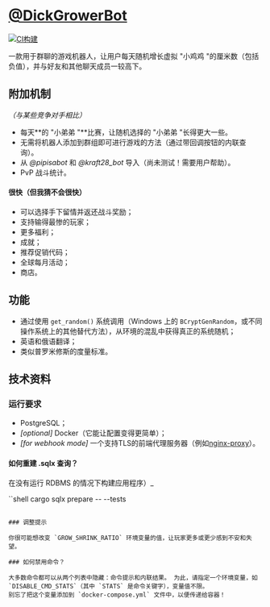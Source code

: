 [@DickGrowerBot](https://t.me/DickGrowerBot)
============================================

[![CI构建](https://github.com/kozalosev/DickGrowerBot/actions/workflows/ci-build.yaml/badge.svg?branch=main&event=push)](https://github.com/kozalosev/DickGrowerBot/actions/workflows/ci-build.yaml)

一款用于群聊的游戏机器人，让用户每天随机增长虚拟 "小鸡鸡 "的厘米数（包括负值），并与好友和其他聊天成员一较高下。

附加机制
--------------------
_（与某些竞争对手相比）_

* 每天**的 "小弟弟 "**比赛，让随机选择的 "小弟弟 "长得更大一些。
* 无需将机器人添加到群组即可进行游戏的方法（通过带回调按钮的内联查询）。
* 从 _@pipisabot_ 和 _@kraft28_bot_ 导入（尚未测试！需要用户帮助）。
* PvP 战斗统计。

#### 很快（但我猜不会很快）
* 可以选择手下留情并返还战斗奖励；
* 支持输得最惨的玩家；
* 更多福利；
* 成就；
* 推荐促销代码；
* 全球每月活动；
* 商店。

功能
--------
* 通过使用 `get_random()` 系统调用（Windows 上的 `BCryptGenRandom`，或不同操作系统上的其他替代方法），从环境的混乱中获得真正的系统随机；
* 英语和俄语翻译；
* 类似普罗米修斯的度量标准。

技术资料
---------------

### 运行要求
* PostgreSQL；
* _\[optional]_ Docker（它能让配置变得更简单）；
* _\[for webhook mode]_ 一个支持TLS的前端代理服务器（例如[nginx-proxy](https://github.com/nginx-proxy/nginx-proxy)）。

#### 如何重建 .sqlx 查询？
在没有运行 RDBMS 的情况下构建应用程序）_

``shell
cargo sqlx prepare -- --tests
```

### 调整提示

你很可能想改变 `GROW_SHRINK_RATIO` 环境变量的值，让玩家更多或更少感到不安和失望。

### 如何禁用命令？

大多数命令都可以从两个列表中隐藏：命令提示和内联结果。 为此，请指定一个环境变量，如 `DISABLE_CMD_STATS`（其中 `STATS` 是命令关键字），变量值不限。
别忘了把这个变量添加到 `docker-compose.yml` 文件中，以便传递给容器！
